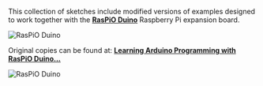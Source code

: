This collection of sketches include modified versions of examples designed to work together with the **[RasPiO Duino](http://rasp.io/duino)** Raspberry Pi expansion board.

![RasPiO Duino](http://rasp.io/wp-content/uploads/2015/04/14-assembled-RasPiO-Duino_700.jpg)

Original copies can be found at:
**[Learning Arduino Programming with RasPiO Duino...](http://rasp.io/duino-programming/)**

![RasPiO Duino](http://rasp.io/wp-content/uploads/2015/04/RasPiO-Duino-cover-219x300.png)


